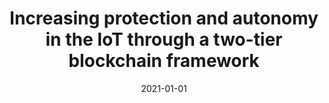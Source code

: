 ---
title: 'Increasing protection and autonomy in the IoT through a two-tier blockchain framework'
collection: publications
permalink: /publication/2021-CEUR Workshop Proceedings-Increasing-protection.md
excerpt: 'E. Corradini, S. Nicolazzo, A. Nocera, D. Ursino, L. Virgili'
date: 2021-01-01
venue: 'CEUR Workshop Proceedings'
link: 'https://ceur-ws.org/Vol-2994/paper28.pdf'
location: 'DII, Polytechnic University of Marche; Department of Electrical, Computer and Biomedical Engineering, University of Pavia'
---
